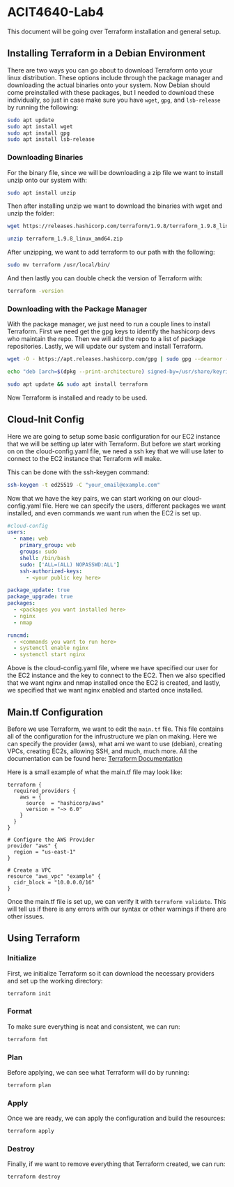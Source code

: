 # ACIT4640-Lab4

This document will be going over Terraform installation and general setup.

## Installing Terraform in a Debian Environment

There are two ways you can go about to download Terraform onto your linux distribution. These options include through the package manager and downloading the actual binaries onto your system. Now Debian should come preinstalled with these packages, but I needed to download these individually, so just in case make sure you have `wget`, `gpg`, and `lsb-release` by running the following:

```bash
sudo apt update
sudo apt install wget
sudo apt install gpg
sudo apt install lsb-release
```

### Downloading Binaries

For the binary file, since we will be downloading a zip file we want to install unzip onto our system with:
```bash
sudo apt install unzip
```

Then after installing unzip we want to download the binaries with wget and unzip the folder:

```bash
wget https://releases.hashicorp.com/terraform/1.9.8/terraform_1.9.8_linux_amd64.zip

unzip terraform_1.9.8_linux_amd64.zip
```

After unzipping, we want to add terraform to our path with the following:
```bash
sudo mv terraform /usr/local/bin/
```

And then lastly you can double check the version of Terraform with:
```bash
terraform -version
```

### Downloading with the Package Manager
With the package manager, we just need to run a couple lines to install Terraform. First we need get the gpg keys to identify the hashicorp devs who maintain the repo. Then we will add the repo to a list of package repositories. Lastly, we will update our system and install Terraform.

```bash
wget -O - https://apt.releases.hashicorp.com/gpg | sudo gpg --dearmor -o /usr/share/keyrings/hashicorp-archive-keyring.gpg

echo "deb [arch=$(dpkg --print-architecture) signed-by=/usr/share/keyrings/hashicorp-archive-keyring.gpg] https://apt.releases.hashicorp.com $(lsb_release -cs) main" | sudo tee /etc/apt/sources.list.d/hashicorp.list

sudo apt update && sudo apt install terraform
```

Now Terraform is installed and ready to be used.

## Cloud-Init Config
Here we are going to setup some basic configuration for our EC2 instance that we will be setting up later with Terraform. But before we start working on on the cloud-config.yaml file, we need a ssh key that we will use later to connect to the EC2 instance that Terraform will make.

This can be done with the ssh-keygen command:
```bash
ssh-keygen -t ed25519 -C "your_email@example.com"
```

Now that we have the key pairs, we can start working on our cloud-config.yaml file. Here we can specify the users, different packages we want installed, and even commands we want run when the EC2 is set up.

```yaml
#cloud-config
users:
  - name: web
    primary_group: web
    groups: sudo
    shell: /bin/bash
    sudo: ['ALL=(ALL) NOPASSWD:ALL']
    ssh-authorized-keys:
      - <your public key here>

package_update: true
package_upgrade: true
packages:
  - <packages you want installed here>
  - nginx
  - nmap

runcmd: 
  - <commands you want to run here>
  - systemctl enable nginx
  - systemctl start nginx
```

Above is the cloud-config.yaml file, where we have specified our user for the EC2 instance and the key to connect to the EC2. Then we also specified that we want nginx and nmap installed once the EC2 is created, and lastly, we specified that we want nginx enabled and started once installed.

## Main.tf Configuration
Before we use Terraform, we want to edit the `main.tf` file. This file contains all of the configuration for the infrustructure we plan on making. Here we can specify the provider (aws), what ami we want to use (debian), creating VPCs, creating EC2s, allowing SSH, and much, much more. All the documentation can be found here: [Terraform Documentation](https://registry.terraform.io/providers/hashicorp/aws/latest/docs)

Here is a small example of what the main.tf file may look like:
```hcl
terraform {
  required_providers {
    aws = {
      source  = "hashicorp/aws"
      version = "~> 6.0"
    }
  }
}

# Configure the AWS Provider
provider "aws" {
  region = "us-east-1"
}

# Create a VPC
resource "aws_vpc" "example" {
  cidr_block = "10.0.0.0/16"
}
```
Once the main.tf file is set up, we can verify it with `terraform validate`. This will tell us if there is any errors with our syntax or other warnings if there are other issues.

## Using Terraform

### Initialize
First, we initialize Terraform so it can download the necessary providers and set up the working directory:
```bash
terraform init
```

### Format
To make sure everything is neat and consistent, we can run:

```bash
terraform fmt
```

### Plan
Before applying, we can see what Terraform will do by running:
```bash
terraform plan
```

### Apply
Once we are ready, we can apply the configuration and build the resources:
```bash
terraform apply
```

### Destroy
Finally, if we want to remove everything that Terraform created, we can run:
```bash
terraform destroy
```